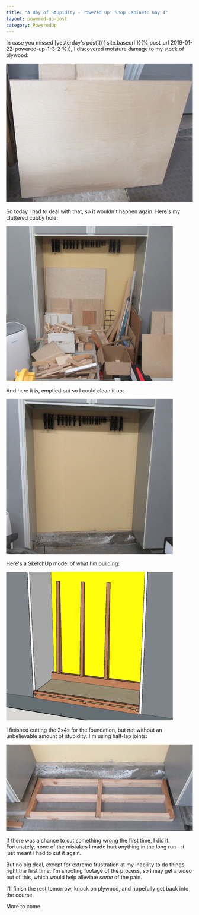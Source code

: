 ```yaml
---
title: "A Day of Stupidity - Powered Up! Shop Cabinet: Day 4"
layout: powered-up-post
category: PoweredUp
---
```

In case you missed [yesterday's post]({{ site.baseurl }}{% post_url 2019-01-22-powered-up-1-3-2 %}), I discovered moisture damage to my stock of plywood:

![](/assets/images-posts/powered-up-1/powered-up-1-03-2-moisture-damage.jpg)

So today I had to deal with that, so it wouldn't happen again. Here's my cluttered cubby hole:

![](/assets/images-posts/powered-up-1/powered-up-1-04-1-01.jpg)

And here it is, emptied out so I could clean it up:

![](/assets/images-posts/powered-up-1/powered-up-1-04-1-02.jpg)

Here's a SketchUp model of what I'm building:

![](/assets/images-posts/powered-up-1/powered-up-1-04-1-03.jpg)

I finished cutting the 2x4s for the foundation, but not without an unbelievable amount of stupidity. I'm using half-lap joints:

![](/assets/images-posts/powered-up-1/powered-up-1-04-1-04.jpg)


If there was a chance to cut something wrong the first time, I did it. Fortunately, none of the mistakes I made hurt anything in the long run - it just meant I had to cut it again.

But no big deal, except for extreme frustration at my inability to do things right the first time. I'm shooting footage of the process, so I may get a video out of this, which would help alleviate *some* of the pain.

I'll finish the rest tomorrow, knock on plywood, and hopefully get back into the course.

More to come.

